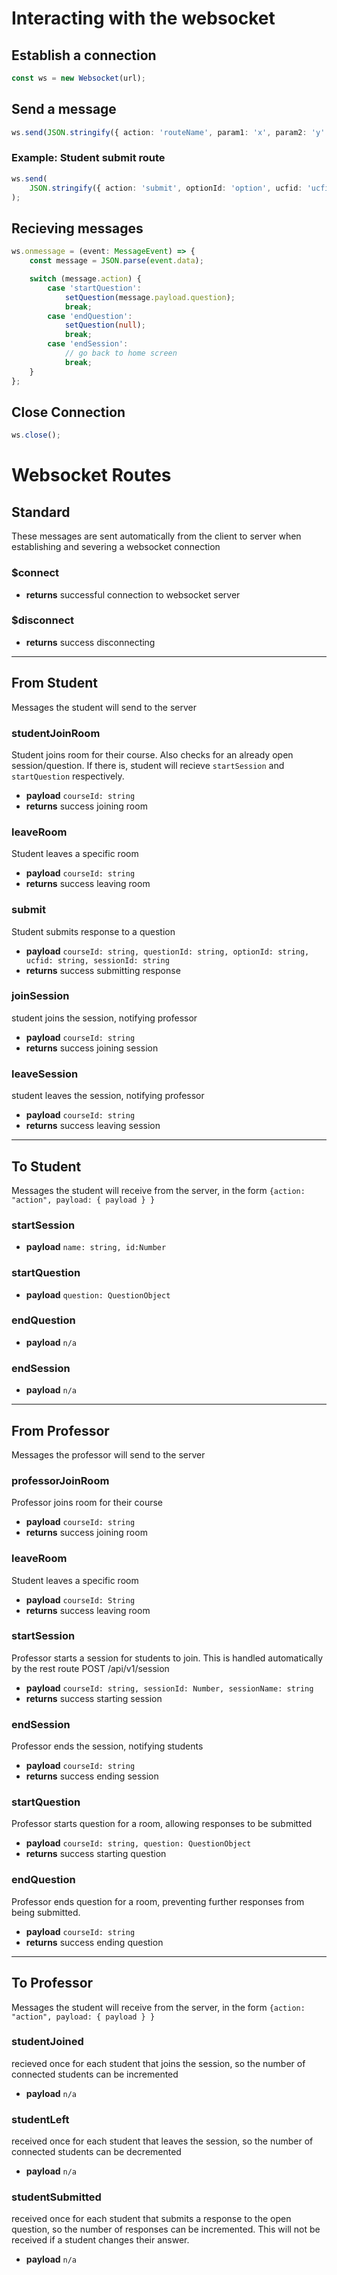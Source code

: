 # Interacting with the websocket

## Establish a connection

```ts
const ws = new Websocket(url);
```

## Send a message

```ts
ws.send(JSON.stringify({ action: 'routeName', param1: 'x', param2: 'y' }));
```

### Example: Student submit route

```ts
ws.send(
	JSON.stringify({ action: 'submit', optionId: 'option', ucfid: 'ucfid' })
);
```

## Recieving messages

```ts
ws.onmessage = (event: MessageEvent) => {
	const message = JSON.parse(event.data);

	switch (message.action) {
		case 'startQuestion':
			setQuestion(message.payload.question);
			break;
		case 'endQuestion':
			setQuestion(null);
			break;
		case 'endSession':
			// go back to home screen
			break;
	}
};
```

## Close Connection

```ts
ws.close();
```

# Websocket Routes

## Standard

These messages are sent automatically from the client to server when establishing and severing a websocket connection

### $connect

- **returns** successful connection to websocket server

### $disconnect

- **returns** success disconnecting

---

## From Student

Messages the student will send to the server

### studentJoinRoom

Student joins room for their course.
Also checks for an already open session/question.
If there is, student will recieve `startSession` and `startQuestion` respectively.

- **payload** `courseId: string`
- **returns** success joining room

### leaveRoom

Student leaves a specific room

- **payload** `courseId: string`
- **returns** success leaving room

### submit

Student submits response to a question

- **payload** `courseId: string, questionId: string, optionId: string, ucfid: string, sessionId: string`
- **returns** success submitting response

### joinSession

student joins the session, notifying professor

- **payload** `courseId: string`
- **returns** success joining session

### leaveSession

student leaves the session, notifying professor

- **payload** `courseId: string`
- **returns** success leaving session

---

## To Student

Messages the student will receive from the server, in the form
`{action: "action", payload: { payload } }`

### startSession

- **payload** `name: string, id:Number`

### startQuestion

- **payload** `question: QuestionObject`

### endQuestion

- **payload** `n/a`

### endSession

- **payload** `n/a`

---

## From Professor

Messages the professor will send to the server

### professorJoinRoom

Professor joins room for their course

- **payload** `courseId: string`
- **returns** success joining room

### leaveRoom

Student leaves a specific room

- **payload** `courseId: String`
- **returns** success leaving room

### startSession

Professor starts a session for students to join. This is handled
automatically by the rest route POST /api/v1/session

- **payload** `courseId: string, sessionId: Number, sessionName: string`
- **returns** success starting session

### endSession

Professor ends the session, notifying students

- **payload** `courseId: string`
- **returns** success ending session

### startQuestion

Professor starts question for a room, allowing responses to be submitted

- **payload** `courseId: string, question: QuestionObject`
- **returns** success starting question

### endQuestion

Professor ends question for a room, preventing further
responses from being submitted.

- **payload** `courseId: string`
- **returns** success ending question

---

## To Professor

Messages the student will receive from the server, in the form
`{action: "action", payload: { payload } }`

### studentJoined

recieved once for each student that joins the session, so the number of connected students can be incremented

- **payload** `n/a`

### studentLeft

received once for each student that leaves the session, so the number of connected students can be decremented

- **payload** `n/a`

### studentSubmitted

received once for each student that submits a response to the open question, so the number of responses can be incremented. This will not be received if a student changes their answer.

- **payload** `n/a`
